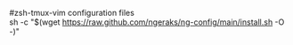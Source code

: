 #zsh-tmux-vim
configuration files  
sh -c "$(wget https://raw.github.com/ngeraks/ng-config/main/install.sh -O -)"

